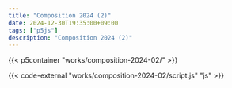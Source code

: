 ```yaml
---
title: "Composition 2024 (2)"
date: 2024-12-30T19:35:00+09:00
tags: ["p5js"]
description: "Composition 2024 (2)"
---
```


{{< p5container "works/composition-2024-02/" >}}

{{< code-external "works/composition-2024-02/script.js" "js" >}}
